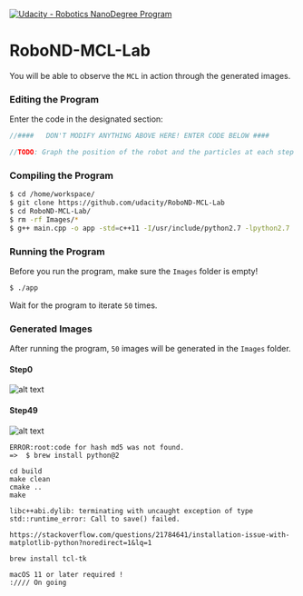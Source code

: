 [![Udacity - Robotics NanoDegree Program](https://s3-us-west-1.amazonaws.com/udacity-robotics/Extra+Images/RoboND_flag.png)](https://www.udacity.com/robotics)

# RoboND-MCL-Lab

You will be able to observe the `MCL` in action through the generated images.

### Editing the Program

Enter the code in the designated section:

```C++
//####   DON'T MODIFY ANYTHING ABOVE HERE! ENTER CODE BELOW ####

//TODO: Graph the position of the robot and the particles at each step
```

### Compiling the Program

```sh
$ cd /home/workspace/
$ git clone https://github.com/udacity/RoboND-MCL-Lab
$ cd RoboND-MCL-Lab/
$ rm -rf Images/*
$ g++ main.cpp -o app -std=c++11 -I/usr/include/python2.7 -lpython2.7
```

### Running the Program

Before you run the program, make sure the `Images` folder is empty!

```sh
$ ./app
```

Wait for the program to iterate `50` times.

### Generated Images

After running the program, `50` images will be generated in the `Images` folder.

#### Step0

![alt text](Images/Step0.png)

#### Step49

![alt text](Images/Step49.png)

```
ERROR:root:code for hash md5 was not found.
=>  $ brew install python@2

cd build
make clean
cmake ..
make

libc++abi.dylib: terminating with uncaught exception of type std::runtime_error: Call to save() failed.

https://stackoverflow.com/questions/21784641/installation-issue-with-matplotlib-python?noredirect=1&lq=1

brew install tcl-tk

macOS 11 or later required !
://// On going
```
